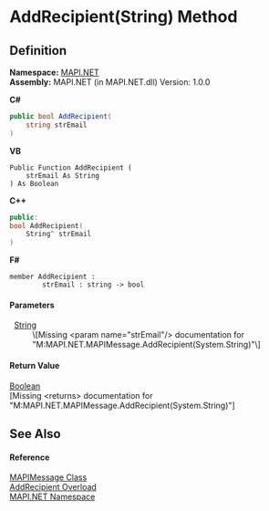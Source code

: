# AddRecipient(String) Method




## Definition
**Namespace:** <a href="5bef4637-66f8-16d4-e5f4-4d0da57a1538.md">MAPI.NET</a>  
**Assembly:** MAPI.NET (in MAPI.NET.dll) Version: 1.0.0

**C#**
``` C#
public bool AddRecipient(
	string strEmail
)
```
**VB**
``` VB
Public Function AddRecipient ( 
	strEmail As String
) As Boolean
```
**C++**
``` C++
public:
bool AddRecipient(
	String^ strEmail
)
```
**F#**
``` F#
member AddRecipient : 
        strEmail : string -> bool 
```



#### Parameters
<dl><dt>  <a href="https://learn.microsoft.com/dotnet/api/system.string" target="_blank" rel="noopener noreferrer">String</a></dt><dd>\[Missing &lt;param name="strEmail"/&gt; documentation for "M:MAPI.NET.MAPIMessage.AddRecipient(System.String)"\]</dd></dl>

#### Return Value
<a href="https://learn.microsoft.com/dotnet/api/system.boolean" target="_blank" rel="noopener noreferrer">Boolean</a>  
\[Missing &lt;returns&gt; documentation for "M:MAPI.NET.MAPIMessage.AddRecipient(System.String)"\]

## See Also


#### Reference
<a href="29b8d96c-1ec2-828d-35a5-fae12d8802c8.md">MAPIMessage Class</a>  
<a href="eaa1eddc-dc34-2a11-12f9-92724cc88edf.md">AddRecipient Overload</a>  
<a href="5bef4637-66f8-16d4-e5f4-4d0da57a1538.md">MAPI.NET Namespace</a>  
